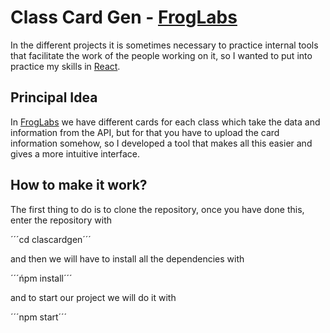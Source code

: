 # Class Card Gen - [FrogLabs](https://github.com/froglabscl/)
In the different projects it is sometimes necessary to practice internal tools that facilitate the work of the people working on it, so I wanted to put into practice my skills in [React](https://reactjs.org).
## Principal Idea
In [FrogLabs](https://github.com/froglabscl/) we have different cards for each class which take the data and information from the API, but for that you have to upload the card information somehow, so I developed a tool that makes all this easier and gives a more intuitive interface.
## How to make it work?
The first thing to do is to clone the repository, once you have done this, enter the repository with

´´´cd clascardgen´´´

and then we will have to install all the dependencies with

´´´ńpm install´´´

and to start our project we will do it with

´´´npm start´´´